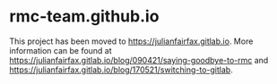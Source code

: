 # rmc-team.github.io
This project has been moved to https://julianfairfax.gitlab.io. More information can be found at https://julianfairfax.gitlab.io/blog/090421/saying-goodbye-to-rmc and https://julianfairfax.gitlab.io/blog/170521/switching-to-gitlab.
